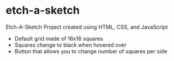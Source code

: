# etch-a-sketch

Etch-A-Sketch Project created using HTML, CSS, and JavaScript
+ Default grid made of 16x16 squares
+ Squares change to black when hovered over
+ Button that allows you to change number of squares per side

